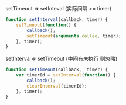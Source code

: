 setTimeout =&gt; setInteval \(实际间隔 &gt;= timer\)

```js
function setInterval(callback, timer) {
    setTimeout(function() {
        callback();
        setTimeout(arguments.callee, timer);
    }, timer);
}
```

setInterva =&gt; setTimeout \(中间有未执行 则忽略\)

```js
function setTimeout(callback,  timer) {
    var timerId = setInterval(function() {
        callback();
        clearInterval(timerId);
    }, timer);
}
```



